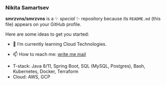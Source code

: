 ### Nikita Samartsev 


**smrzvns/smrzvns** is a ✨ _special_ ✨ repository because its `README.md` (this file) appears on your GitHub profile.

Here are some ideas to get you started:

<!-- - 🔭 I’m currently working on  -->
- 🌱 I’m currently learning Cloud Technologies.
<!-- - 👯 I’m looking to collaborate on ... -->
<!-- - 💬 Ask me about ... -->
- 📫 How to reach me: [write me mail](mailto:samartsevnikita@gmail.com)
<!-- - 😄 Pronouns: ... -->
<!-- - ⚡ Fun fact: ... -->

- T-stack: Java 8/11, Spring Boot, SQL (MySQL, Postgres), Bash, Kubernetes, Docker, Terraform
- Cloud: AWS, GCP
